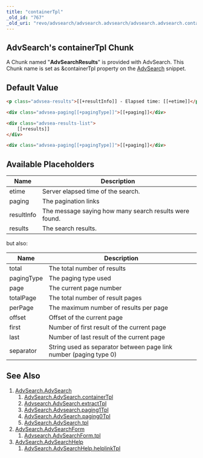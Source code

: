 ```yaml
---
title: "containerTpl"
_old_id: "767"
_old_uri: "revo/advsearch/advsearch.advsearch/advsearch.advsearch.containertpl"
---
```


## AdvSearch's containerTpl Chunk

A Chunk named "**AdvSearchResults**" is provided with AdvSearch. This Chunk name is set as &containerTpl property on the [AdvSearch](/extras/advsearch/advsearch.advsearch "AdvSearch.AdvSearch") snippet.

## Default Value

``` html 
<p class="advsea-results">[[+resultInfo]] - Elapsed time: [[+etime]]</p>

<div class="advsea-paging[[+pagingType]]">[[+paging]]</div>

<div class="advsea-results-list">
    [[+results]]
</div>

<div class="advsea-paging[[+pagingType]]">[[+paging]]</div>
```

## Available Placeholders

| Name       | Description                                            |
| ---------- | ------------------------------------------------------ |
| etime      | Server elapsed time of the search.                     |
| paging     | The pagination links                                   |
| resultInfo | The message saying how many search results were found. |
| results    | The search results.                                    |

but also:

| Name       | Description                                                       |
| ---------- | ----------------------------------------------------------------- |
| total      | The total number of results                                       |
| pagingType | The paging type used                                              |
| page       | The current page number                                           |
| totalPage  | The total number of result pages                                  |
| perPage    | The maximum number of results per page                            |
| offset     | Offset of the current page                                        |
| first      | Number of first result of the current page                        |
| last       | Number of last result of the current page                         |
| separator  | String used as separator between page link number (paging type 0) |

## See Also

1. [AdvSearch.AdvSearch](/extras/advsearch/advsearch.advsearch)
    1. [AdvSearch.AdvSearch.containerTpl](/extras/advsearch/advsearch.advsearch/advsearch.advsearch.containertpl)
    2. [Advsearch.AdvSearch.extractTpl](/extras/advsearch/advsearch.advsearch/advsearch.advsearch.extracttpl)
    3. [AdvSearch.Advsearch.paging1Tpl](/extras/advsearch/advsearch.advsearch/advsearch.advsearch.paging1tpl)
    4. [AdvSearch.AdvSearch.paging0Tpl](/extras/advsearch/advsearch.advsearch/advsearch.advsearch.paging0tpl)
    5. [AdvSearch.AdvSearch.tpl](/extras/advsearch/advsearch.advsearch/advsearch.advsearch.tpl)
2. [AdvSearch.AdvSearchForm](/extras/advsearch/advsearch.advsearchform)
    1. [Advsearch.AdvSearchForm.tpl](/extras/advsearch/advsearch.advsearchform/advsearch.advsearchform.tpl)
3. [AdvSearch.AdvSearchHelp](/extras/advsearch/advsearch.advsearchhelp)
    1. [AdvSearch.AdvSearchHelp.helplinkTpl](/extras/advsearch/advsearch.advsearchhelp/advsearch.advsearchhelp.helplinktpl)
